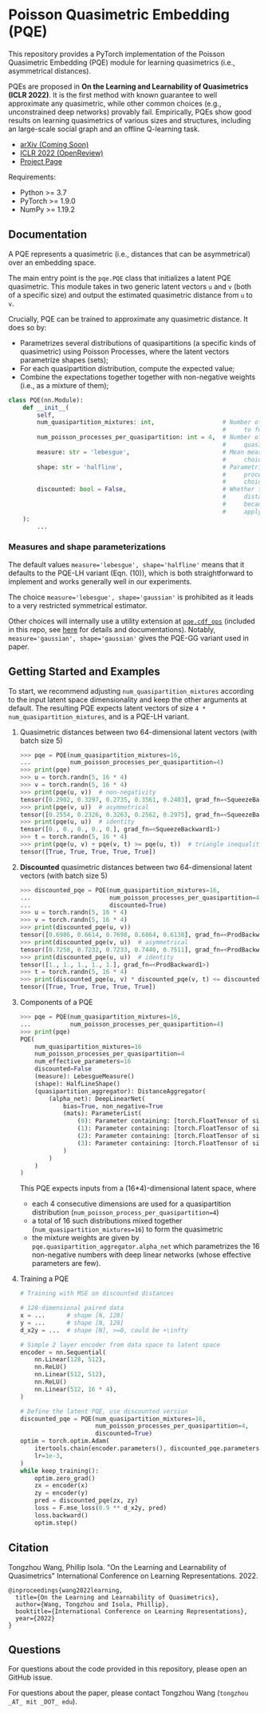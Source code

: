 # Poisson Quasimetric Embedding (PQE)

This repository provides a PyTorch implementation of the Poisson Quasimetric Embedding (PQE) module for learning quasimetrics (i.e., asymmetrical distances).

PQEs are proposed in **On the Learning and Learnability of Quasimetrics (ICLR 2022)**. It is the first method with known guarantee to well approximate any quasimetric, while other common choices (e.g., unconstrained deep networks) provably fail. Empirically, PQEs show good results on learning quasimetrics of various sizes and structures, including an large-scale social graph and an offline Q-learning task.

+ [arXiv (Coming Soon)](./)
+ [ICLR 2022 (OpenReview)](https://openreview.net/forum?id=y0VvIg25yk)
+ [Project Page](https://ssnl.github.io/quasimetric)

Requirements:
+ Python >= 3.7
+ PyTorch >= 1.9.0
+ NumPy >= 1.19.2

## Documentation

A PQE represents a quasimetric (i.e., distances that can be asymmetrical) over an embedding space.

The main entry point is the ``pqe.PQE`` class that initializes a latent PQE quasimetric.  This module takes in two generic latent vectors ``u`` and ``v`` (both of a specific size) and output the estimated quasimetric distance from ``u`` to ``v``.

Crucially, PQE can be trained to approximate any quasimetric distance. It does so by:
- Parametrizes several distributions of quasipartitions (a specific kinds of quasimetric)
    using Poisson Processes, where the latent vectors parametrize shapes (sets);
- For each quasipartition distribution, compute the expected value;
- Combine the expectations together together with non-negative weights (i.e., as a mixture
    of them);

```py
class PQE(nn.Module):
    def __init__(
        self,
        num_quasipartition_mixtures: int,                   # Number of mixtures of quasipartition distributions
                                                            #     to form the quasimetric estimate
        num_poisson_processes_per_quasipartition: int = 4,  # Number of Poisson processes used for each
                                                            #     quasipartition distributions
        measure: str = 'lebesgue',                          # Mean measure of the Poisson processes;
                                                            #     choices: 'lebesgue', 'gaussian'
        shape: str = 'halfline',                            # Parametrization of shapes (sets) in Poisson
                                                            #     process spaces by the input latents;
                                                            #     choices: 'halfline', 'gaussian'
        discounted: bool = False,                           # Whether this outputs distance or discounted
                                                            #     distance (no need to specify the base
                                                            #     because changing base is equivalent with
                                                            #     applying a scale, which is already learned)
    ):
        ...
```

### **Measures and shape parameterizations**

The default values `measure='lebesgue', shape='halfline'` means that it defaults to the PQE-LH variant (Eqn. (10)),
which is both straightforward to implement and works generally well in our experiments.

The choice `measure='lebesgue', shape='gaussian'` is prohibited as it leads to a very restricted symmetrical estimator.

Other choices will internally use a utility extension at [`pqe.cdf_ops`](./pqe/cdf_ops) (included in this repo, see [here](./pqe/cdf_ops) for details and documentations). Notably, `measure='gaussian', shape='gaussian'`  gives the PQE-GG variant used in paper.

## Getting Started and Examples

To start, we recommend adjusting `num_quasipartition_mixtures` according to the input latent
space dimensionality and keep the other arguments at default. The resulting PQE expects latent
vectors of size ``4 * num_quasipartition_mixtures``, and is a PQE-LH variant.

1. Quasimetric distances between two 64-dimensional latent vectors (with batch size 5)
    ```py
    >>> pqe = PQE(num_quasipartition_mixtures=16,
    ...           num_poisson_processes_per_quasipartition=4)
    >>> print(pqe)
    >>> u = torch.randn(5, 16 * 4)
    >>> v = torch.randn(5, 16 * 4)
    >>> print(pqe(u, v))  # non-negativity
    tensor([0.2902, 0.3297, 0.2735, 0.3561, 0.2403], grad_fn=<SqueezeBackward1>)
    >>> print(pqe(v, u))  # asymmetrical
    tensor([0.2554, 0.2326, 0.3263, 0.2562, 0.2975], grad_fn=<SqueezeBackward1>)
    >>> print(pqe(u, u))  # identity
    tensor([0., 0., 0., 0., 0.], grad_fn=<SqueezeBackward1>)
    >>> t = torch.randn(5, 16 * 4)
    >>> print(pqe(u, v) + pqe(v, t) >= pqe(u, t))  # triangle inequality
    tensor([True, True, True, True, True])
    ```

2. **Discounted** quasimetric distances between two 64-dimensional latent vectors (with batch size 5)
    ```py
    >>> discounted_pqe = PQE(num_quasipartition_mixtures=16,
    ...                      num_poisson_processes_per_quasipartition=4,
    ...                      discounted=True)
    >>> u = torch.randn(5, 16 * 4)
    >>> v = torch.randn(5, 16 * 4)
    >>> print(discounted_pqe(u, v))
    tensor([0.6986, 0.6614, 0.7698, 0.6864, 0.6138], grad_fn=<ProdBackward1>)
    >>> print(discounted_pqe(v, u))  # asymmetrical
    tensor([0.7258, 0.7232, 0.7233, 0.7440, 0.7511], grad_fn=<ProdBackward1>)
    >>> print(discounted_pqe(u, u))  # identity
    tensor([1., 1., 1., 1., 1.], grad_fn=<ProdBackward1>)
    >>> t = torch.randn(5, 16 * 4)
    >>> print(discounted_pqe(u, v) * discounted_pqe(v, t) <= discounted_pqe(u, t))  # triangle inequality
    tensor([True, True, True, True, True])
    ```

3. Components of a PQE
    ```py
    >>> pqe = PQE(num_quasipartition_mixtures=16,
    ...           num_poisson_processes_per_quasipartition=4)
    >>> print(pqe)
    PQE(
        num_quasipartition_mixtures=16
        num_poisson_processes_per_quasipartition=4
        num_effective_parameters=16
        discounted=False
        (measure): LebesgueMeasure()
        (shape): HalfLineShape()
        (quasipartition_aggregator): DistanceAggregator(
            (alpha_net): DeepLinearNet(
                bias=True, non_negative=True
                (mats): ParameterList(
                    (0): Parameter containing: [torch.FloatTensor of size 1x64]
                    (1): Parameter containing: [torch.FloatTensor of size 64x64]
                    (2): Parameter containing: [torch.FloatTensor of size 64x64]
                    (3): Parameter containing: [torch.FloatTensor of size 64x16]
                )
            )
        )
    )
    ```
    This PQE expects inputs from a (16*4)-dimensional latent space, where
     - each 4 consecutive dimensions are used for a quasipartition distribution (`num_poisson_process_per_quasipartition=4`)
     - a total of 16 such distributions mixed together (`num_quasipartition_mixtures=16`) to form the quasimetric
     - the mixture weights are given by `pqe.quasipartition_aggregator.alpha_net` which parametrizes the 16 non-negative
       numbers with deep linear networks (whose effective parameters are few).

4. Training a PQE
    ```py
    # Training with MSE on discounted distances

    # 128-dimensional paired data
    x = ...      # shape [N, 128]
    y = ...      # shape [N, 128]
    d_x2y = ...  # shape [N], >=0, could be +\infty

    # Simple 2 layer encoder from data space to latent space
    encoder = nn.Sequential(
        nn.Linear(128, 512),
        nn.ReLU()
        nn.Linear(512, 512),
        nn.ReLU()
        nn.Linear(512, 16 * 4),
    )

    # Define the latent PQE, use discounted version
    discounted_pqe = PQE(num_quasipartition_mixtures=16,
                         num_poisson_processes_per_quasipartition=4,
                         discounted=True)
    optim = torch.optim.Adam(
        itertools.chain(encoder.parameters(), discounted_pqe.parameters()),  # both encoder and pqe have parameters
        lr=1e-3,
    )
    while keep_training():
        optim.zero_grad()
        zx = encoder(x)
        zy = encoder(y)
        pred = discounted_pqe(zx, zy)
        loss = F.mse_loss(0.9 ** d_x2y, pred)
        loss.backward()
        optim.step()
    ```

## Citation

Tongzhou Wang, Phillip Isola. "On the Learning and Learnability of Quasimetrics" International Conference on Learning Representations. 2022.

```
@inproceedings{wang2022learning,
  title={On the Learning and Learnability of Quasimetrics},
  author={Wang, Tongzhou and Isola, Phillip},
  booktitle={International Conference on Learning Representations},
  year={2022}
}
```

## Questions

For questions about the code provided in this repository, please open an GitHub issue.

For questions about the paper, please contact Tongzhou Wang (`tongzhou _AT_ mit _DOT_ edu`).
